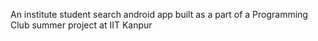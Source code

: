 An institute student search android app built as a part of a Programming Club summer project at IIT Kanpur
